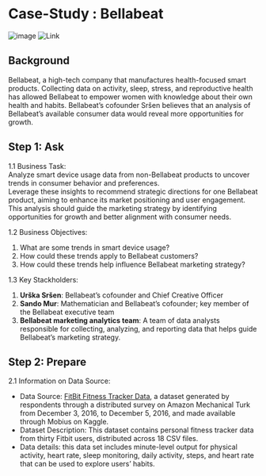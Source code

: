 # Case-Study : Bellabeat
![image](https://github.com/lovemusicman/Google-Data-Analytics-Case-Study-Bellabeat/assets/39491191/991746c8-e80d-4c6f-b136-94fa9ca671a4)
![Link](https://bellabeat.com/)  

## Background
Bellabeat, a high-tech company that manufactures health-focused smart products. 
Collecting data on activity, sleep, stress, and reproductive health has allowed Bellabeat to empower women with knowledge about their own health and habits.
Bellabeat’s cofounder Sršen believes that an analysis of Bellabeat’s available consumer data would reveal more opportunities for growth.

## Step 1: Ask
1.1 Business Task:  
  Analyze smart device usage data from non-Bellabeat products to uncover trends in consumer behavior and preferences.  
  Leverage these insights to recommend strategic directions for one Bellabeat product, aiming to enhance its market positioning and user engagement.  
  This analysis should guide the marketing strategy by identifying opportunities for growth and better alignment with consumer needs. 

1.2 Business Objectives:  
  1. What are some trends in smart device usage?
  2. How could these trends apply to Bellabeat customers?
  3. How could these trends help influence Bellabeat marketing strategy?

1.3 Key Stackholders:
  1. **Urška Sršen**: Bellabeat’s cofounder and Chief Creative Officer
  2. **Sando Mur**: Mathematician and Bellabeat’s cofounder; key member of the Bellabeat executive team
  3. **Bellabeat marketing analytics team**: A team of data analysts responsible for collecting, analyzing, and reporting data that helps guide Bellabeat’s marketing strategy.

## Step 2: Prepare
2.1 Information on Data Source:  
* Data Source: [FitBit Fitness Tracker Data](https://www.kaggle.com/datasets/arashnic/fitbit), a dataset generated by respondents through a distributed survey on Amazon Mechanical Turk from December 3, 2016, to December 5, 2016, and made available through Mobius on Kaggle.
* Dataset Description: This dataset contains personal fitness tracker data from thirty Fitbit users, distributed across 18 CSV files.
* Data details: this data set includes minute-level output for physical activity, heart rate, sleep monitoring, daily activity, steps, and heart rate that can be used to explore users’ habits.

